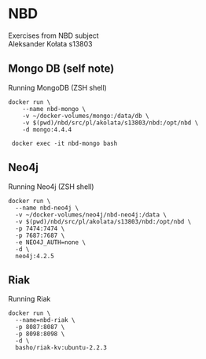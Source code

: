 # NBD
Exercises from NBD subject  
Aleksander Kołata s13803

## Mongo DB (self note)
Running MongoDB (ZSH shell)   
```shell script  
docker run \
    --name nbd-mongo \
    -v ~/docker-volumes/mongo:/data/db \
    -v $(pwd)/nbd/src/pl/akolata/s13803/nbd:/opt/nbd \
    -d mongo:4.4.4
```  

```shell script  
 docker exec -it nbd-mongo bash
```

## Neo4j  
Running Neo4j (ZSH shell)  
```shell script
docker run \
  --name nbd-neo4j \
  -v ~/docker-volumes/neo4j/nbd-neo4j:/data \
  -v $(pwd)/nbd/src/pl/akolata/s13803/nbd:/opt/nbd \
  -p 7474:7474 \
  -p 7687:7687 \
  -e NEO4J_AUTH=none \
  -d \
  neo4j:4.2.5
```

## Riak  
Running Riak  
```shell script
docker run \
  --name=nbd-riak \
  -p 8087:8087 \
  -p 8098:8098 \
  -d \
  basho/riak-kv:ubuntu-2.2.3
```   
